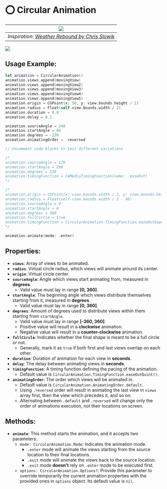 # ⭕ Circular Animation

| ![](https://cdn.dribbble.com/users/133545/screenshots/1212896/weather-rebound.gif) |
|:--:| 
| *Inspiration: [Weather Rebound by Chris Slowik](https://dribbble.com/shots/1212896-Weather-Rebound-gif)* |

![](https://media.giphy.com/media/7NOuHho49iyuVcxoDb/giphy.gif)

## Usage Example:
```swift
let animation = CircularAnimation()
animation.views.append(movingView)
animation.views.append(movingView2)
animation.views.append(movingView3)
animation.views.append(movingView4)
animation.views.append(movingView5)
animation.origin = CGPoint(x: 50, y: view.bounds.height / 2)
animation.radius = Float(self.view.bounds.width / 2)
animation.duration = 0.8
animation.delay = 0.1

animation.sourceAngle = 240
animation.startAngle = 60
animation.degrees = -130
animation.animatingOrder = .reversed

// Uncomment code blocks to test different variations

/*
animation.sourceAngle = 120
animation.startAngle = 290
animation.degrees = 130
animation.timingFunction = CAMediaTimingFunction(name: .easeOut)
*/

/*
animation.origin = CGPoint(x: view.bounds.width / 2, y: view.bounds.height / 2)
animation.radius = Float(self.view.bounds.width / 3 - 40)
animation.sourceAngle = 0
animation.startAngle = 0
animation.degrees = 360
animation.fullCircle = true
animation.timingFunction = CircularAnimation.TimingFunction.easeOutExpo()
*/

animation.animate(mode: .enter)
```

## Properties:
- **`views`**: Array of views to be animated.
- **`radius`**: Virtual circle radius, which views will animate around its center.
- **`origin`**: Virtual circle center.
- **`sourceAngle`**: Angle which views start animating from, measured in **degrees**.
  - Valid value must lay in range **[0, 360]**.
- **`startAngle`**: The beginning angle which views distribute themselves starting from it, measured in **degrees**.
  - Valid value must lay in range **[0, 360]**.
- **`degrees`**: Amount of degrees used to distribute views within them starting from `startAngle`.
  - Valid value must lay in range **[-360, 360]**.
  - Positive value will result in a **clockwise** animation.
  - Negative value will result in a **counter-clockwise** animation.
- **`fullCircle`**: Indicates whether the final shape is meant to be a full circle or not.
  - Generally, mark it as `true` if both first and last views overlap on each other.
- **`duration`**: Duration of animation for each view in **seconds**.
- **`delay`**: The delay between animating views in **seconds**.
- **`timingFunction`**: A timing function defining the pacing of the animation.
  - Default value is `CircularAnimation.TimingFunction.easeOutQuint()`.
- **`animatingOrder`**: The order which views will be animated in.
  - Default value is `CircularAnimation.AnimatingOrder.default`.
  - Using `.reversed` order will result in animating the last view in `views` array first,
  then the view which precedes it, and so on.
  - Alternating between `.default` and `.reversed` will change only
  the order of animations execution, not their locations on screen.

## Methods:
- **`animate`**: This method starts the animation, and it accepts two parameters:
  - `mode: CircularAnimation.Mode`: Indicates the animation mode.
    - `.enter` mode will animate the views starting from the source location to their final locations.
    - `.exit` mode will animate the views back to the source location.
    - `.exit` mode **doesn't** rely on `.enter` mode to be executed first.
  - `options: CircularAnimation.Options?`: Provide this parameter to override temporarily
  the current animation properties with the provided ones in `options` object.
  Its default value is `nil`.
  

